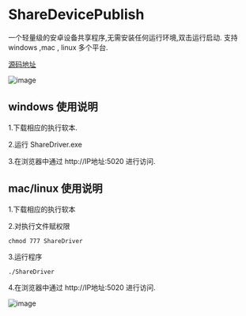 # ShareDevicePublish
一个轻量级的安卓设备共享程序,无需安装任何运行环境,双击运行启动. 支持 windows ,mac , linux 多个平台.


[源码地址](https://github.com/sunshine4me/ShareDevice)


![image](https://raw.githubusercontent.com/sunshine4me/ShareDevicePublish/win10-x64/help.gif)
## windows 使用说明
1.下载相应的执行软本.

2.运行 ShareDriver.exe

3.在浏览器中通过 http://IP地址:5020 进行访问.


## mac/linux 使用说明
1.下载相应的执行软本

2.对执行文件赋权限
```
chmod 777 ShareDriver
```
3.运行程序
```
./ShareDriver
```
4.在浏览器中通过 http://IP地址:5020 进行访问.


![image](https://raw.githubusercontent.com/sunshine4me/ShareDevicePublish/win10-x64/download.png)
